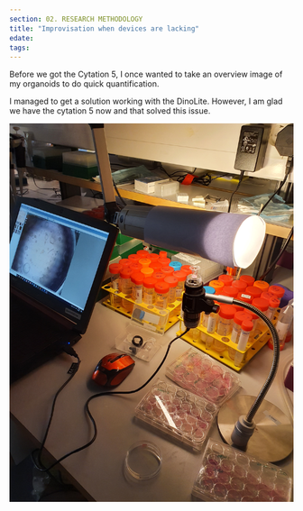 ```yaml
---
section: 02. RESEARCH METHODOLOGY
title: "Improvisation when devices are lacking"
edate: 
tags:
---
```


Before we got the Cytation 5, I once wanted to take an overview image of my organoids to do quick quantification. 

I managed to get a solution working with the DinoLite. However, I am glad we have the cytation 5 now and that solved this issue.

![](/assets/img/20200803_130543.jpg)
